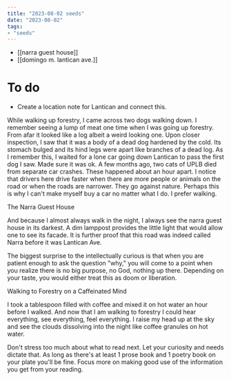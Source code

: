 ```yaml
---
title: "2023-08-02 seeds"
date: "2023-08-02"
tags:
- "seeds"
---
```

- [[narra guest house]]
- [[domingo m. lantican ave.]]

# To do
- Create a location note for Lantican and connect this.

While walking up forestry, I came across two dogs walking down. I remember seeing a lump of meat one time when I was going up forestry. From afar it looked like a log albeit a weird looking one. Upon closer inspection, I saw that it was a body of a dead dog hardened by the cold. Its stomach bulged and its hind legs were apart like branches of a dead log. As I remember this, I waited for a lone car going down Lantican to pass the first dog I saw. Made sure it was ok. A few months ago, two cats of UPLB died from separate car crashes. These happened about an hour apart. I notice that drivers here drive faster when there are more people or animals on the road or when the roads are narrower. They go against nature. Perhaps this is why I can't make myself buy a car no matter what I do. I prefer walking.

The Narra Guest House

And because I almost always walk in the night, I always see the narra guest house in its darkest. A dim lamppost provides the little light that would allow one to see its facade. It is further proof that this road was indeed called Narra before it was Lantican Ave.

The biggest surprise to the intellectually curious is that when you are patient enough to ask the question "why," you will come to a point when you realize there is no big purpose, no God, nothing up there. Depending on your taste, you would either treat this as doom or liberation.

Walking to Forestry on a Caffeinated Mind

I took a tablespoon filled with coffee and mixed it on hot water an hour before I walked. And now that I am walking to forestry I could hear everything, see everything, feel everything. I raise my head up at the sky and see the clouds dissolving into the night like coffee granules on hot water.

Don't stress too much about what to read next. Let your curiosity and needs dictate that. As long as there's at least 1 prose book and 1 poetry book on your plate you'll be fine. Focus more on making good use of the information you get from your reading.